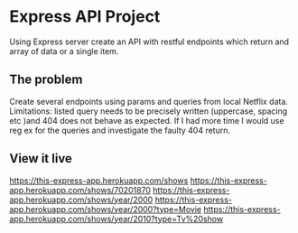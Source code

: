 # Express API Project
Using Express server create an API with restful endpoints which return and array of data or a single item.

## The problem
Create several endpoints using params and queries from local Netflix data. 
Limitations: listed query needs to be precisely written (uppercase, spacing etc )and 404 does not behave as expected. If I had more time I would use reg ex for the queries and investigate the faulty 404  return.

## View it live

https://this-express-app.herokuapp.com/shows
https://this-express-app.herokuapp.com/shows/70201870
https://this-express-app.herokuapp.com/shows/year/2000
https://this-express-app.herokuapp.com/shows/year/2000?type=Movie
https://this-express-app.herokuapp.com/shows/year/2010?type=Tv%20show